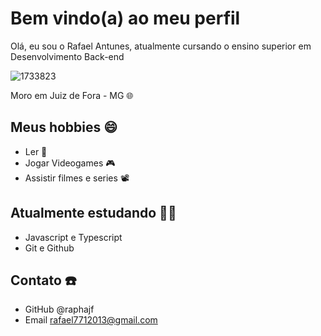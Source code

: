 # Bem vindo(a) ao meu perfil

Olá, eu sou o Rafael Antunes, atualmente cursando o ensino superior em Desenvolvimento Back-end

![1733823](https://user-images.githubusercontent.com/101059493/210150762-dc6d0c8a-d5ac-4d7a-8630-46fa6056f7db.png)

Moro em Juiz de Fora - MG 🌐

## Meus hobbies 😄

 - Ler 📘
 - Jogar Videogames 🎮
 - Assistir filmes e series 📽️

## Atualmente estudando 👨‍🎓

 - Javascript e Typescript
 - Git e Github
 
## Contato ☎️

  - GitHub @raphajf
  - Email rafael7712013@gmail.com
